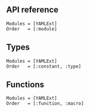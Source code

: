 ## API reference
```@autodocs
Modules = [YAMLExt]
Order   = [:module]
```

## Types
```@autodocs
Modules = [YAMLExt]
Order   = [:constant, :type]
```

## Functions
```@autodocs
Modules = [YAMLExt]
Order   = [:function, :macro]
```

